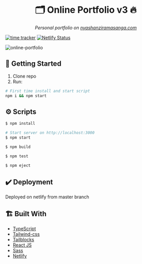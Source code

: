 <div align="center">
    <h1> 
    🗂️  Online Portfolio v3 🔥
    </h1>
    <p>
      <i>Personal portfolio on <a href="https://www.nyashanziramasanga.com/">nyashanziramasanga.com</a></i>
    </p>
</div>

[![time tracker](https://wakatime.com/badge/github/NyashaNziramasanga/online-portfolio-v3.svg)](https://wakatime.com/badge/github/NyashaNziramasanga/online-portfolio-v3)
[![Netlify Status](https://api.netlify.com/api/v1/badges/c54bf0ca-8555-428c-897e-a49189ecbca7/deploy-status)](https://app.netlify.com/sites/dev-nash/deploys)

![online-portfolio](src/assets/images/online-portfolio.gif)

## 🏁 Getting Started

1. Clone repo
2. Run:

```bash
# First time install and start script
npm i && npm start
```

## ⚙️ Scripts

```bash
$ npm install

# Start server on http://localhost:3000
$ npm start

$ npm build

$ npm test

$ npm eject
```

## ✔️ Deployment

Deployed on netlify from master branch

## 🏗️ Built With

- [TypeScript](https://www.typescriptlang.org/)
- [Tailwind-css](https://tailwindcss.com/)
- [Tailblocks](https://mertjf.github.io/tailblocks/)
- [React JS](https://reactjs.org/)
- [Sass](https://sass-lang.com/)
- [Netlify](https://www.netlify.com/)
